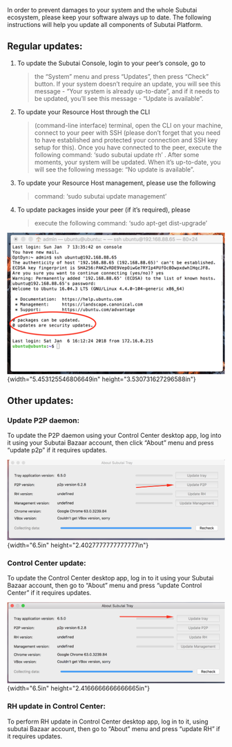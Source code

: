 In order to prevent damages to your system and the whole Subutai
ecosystem, please keep your software always up to date. The following
instructions will help you update all components of Subutai Platform.

Regular updates:
----------------

1.  To update the Subutai Console, login to your peer’s console, go to
    > the “System” menu and press “Updates”, then press “Check” button.
    > If your system doesn’t require an update, you will see this
    > message - “Your system is already up-to-date”, and if it needs to
    > be updated, you’ll see this message - “Update is available”.

2.  To update your Resource Host through the CLI
    > (command-line interface) terminal, open the CLI on your machine,
    > connect to your peer with SSH (please don’t forget that you need
    > to have established and protected your connection and SSH key
    > setup for this). Once you have connected to the peer, execute the
    > following command: ‘sudo subutai update rh’ . After some moments,
    > your system will be updated. When it’s up-to-date, you will see
    > the following message: “No update is available”.

3.  To update your Resource Host management, please use the following
    > command: ‘sudo subutai update management’

4.  To update packages inside your peer (if it’s required), please
    > execute the following command: ‘sudo apt-get dist-upgrade’

![](./media/image6.png){width="5.453125546806649in"
height="3.530731627296588in"}

Other updates:
--------------

### Update P2P daemon:

To update the P2P daemon using your Control Center desktop app, log into
it using your Subutai Bazaar account, then click “About” menu and press
“update p2p” if it requires updates.

![](./media/image3.png){width="6.5in" height="2.4027777777777777in"}

### Control Center update:

To update the Control Center desktop app, log in to it using your
Subutai Bazaar account, then go to “About” menu and press “update
Control Center” if it requires updates.

![](./media/image4.png){width="6.5in" height="2.4166666666666665in"}

### RH update in Control Center:

To perform RH update in Control Center desktop app, log in to it, using
subutai Bazaar account, then go to “About” menu and press “update RH” if
it requires updates.
